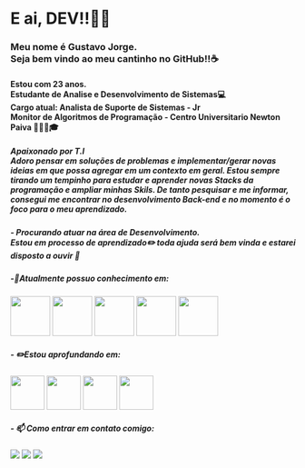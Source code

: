 # E ai, DEV!!👋🏽
### Meu nome é Gustavo Jorge. <br/>Seja bem vindo ao meu cantinho no GitHub!!:coffee:
#### Estou com 23 anos. <br/> Estudante de Analise e Desenvolvimento de Sistemas💻<br/> Cargo atual: Analista de Suporte de Sistemas - Jr<br/>Monitor de Algoritmos de Programação - Centro Universitario Newton Paiva 👨🏽‍🎓🎓

##### Apaixonado por T.I <br/> Adoro pensar em soluções de problemas e implementar/gerar novas ideias em que possa agregar em um contexto em geral. Estou sempre tirando um tempinho para estudar e aprender novas Stacks da programação e ampliar minhas Skils. De tanto pesquisar e me informar, consegui me encontrar no desenvolvimento **Back-end** e no momento é o foco para o meu aprendizado. 
##### - Procurando atuar na área de Desenvolvimento. <br/> Estou em processo de aprendizado✏️ toda ajuda será bem vinda e estarei disposto a ouvir 🤗

##### -🌱Atualmente possuo conhecimento em: 
<img src="https://cdn.jsdelivr.net/gh/devicons/devicon/icons/java/java-original.svg" width="70" height="70"/> <img src="https://img2.gratispng.com/20171217/033/letter-c-png-5a36954d474e54.1991877715135266052921.jpg" width="70" height="70"/> <img src="https://cdn-icons-png.flaticon.com/512/25/25231.png" width="70" height="70"/> <img src="https://cdn-icons-png.flaticon.com/512/174/174854.png" width="70" height="70"/> <img src="https://w7.pngwing.com/pngs/1016/373/png-transparent-microsoft-sql-server-computer-icons-sql-server-express-others.png" width="70" height="70"/>


##### - ✏️Estou aprofundando em:
<img src="https://cdn.jsdelivr.net/gh/devicons/devicon/icons/java/java-original.svg" width="60" height="60"/> <img src="https://w7.pngwing.com/pngs/1016/373/png-transparent-microsoft-sql-server-computer-icons-sql-server-express-others.png" width="60" height="60"/> <img src="https://cdn-icons-png.flaticon.com/512/732/732190.png" width="60" height="60"/> <img src="https://static-00.iconduck.com/assets.00/spring-icon-256x256-2efvkvky.png" width="60" height="60"/> 



##### - 📫 Como entrar em contato comigo:

<div>
<a href="https://www.instagram.com/gustavo.jorgge/" target="_blank"><img src="https://img.shields.io/badge/-Instagram-%23E4405F?style=for-the-badge&logo=instagram&logoColor=white" target="_blank"></a>
<a href="https://www.linkedin.com/in/gustavojorgge/" target="_blank"><img src="https://img.shields.io/badge/-LinkedIn-%230077B5?style=for-the-badge&logo=linkedin&logoColor=white" target="_blank"></a>
<a href = "gustavo.jorge1207@gmail.com"><img src="https://img.shields.io/badge/Gmail-D14836?style=for-the-badge&logo=gmail&logoColor=white" target="_blank"></a>
<div>

